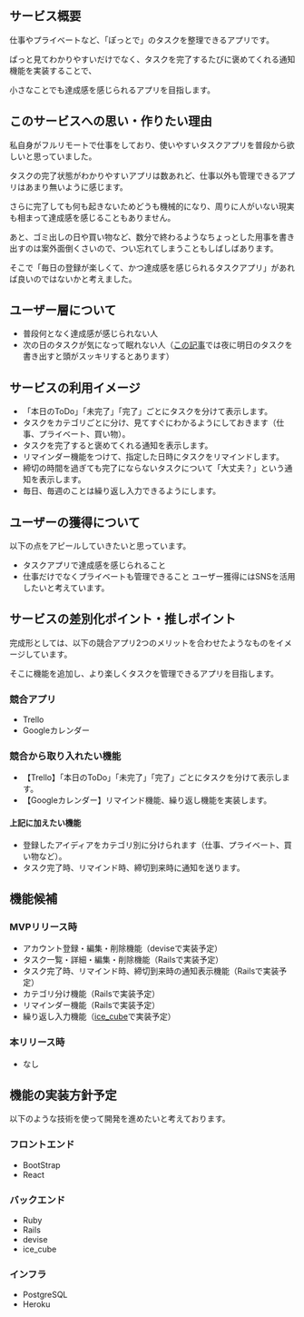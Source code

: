 ## サービス概要
仕事やプライベートなど、「ぽっとで」のタスクを整理できるアプリです。

ぱっと見てわかりやすいだけでなく、タスクを完了するたびに褒めてくれる通知機能を実装することで、

小さなことでも達成感を感じられるアプリを目指します。

## このサービスへの思い・作りたい理由
私自身がフルリモートで仕事をしており、使いやすいタスクアプリを普段から欲しいと思っていました。

タスクの完了状態がわかりやすいアプリは数あれど、仕事以外も管理できるアプリはあまり無いように感じます。

さらに完了しても何も起きないためどうも機械的になり、周りに人がいない現実も相まって達成感を感じることもありません。

あと、ゴミ出しの日や買い物など、数分で終わるようなちょっとした用事を書き出すのは案外面倒くさいので、つい忘れてしまうこともしばしばあります。

そこで「毎日の登録が楽しくて、かつ達成感を感じられるタスクアプリ」があれば良いのではないかと考えました。

## ユーザー層について
- 普段何となく達成感が感じられない人
- 次の日のタスクが気になって眠れない人（[この記事](https://everyday-evident.net/the-effects-of-bedtime-writing-on-difficulty-falling-asleep/)では夜に明日のタスクを書き出すと頭がスッキリするとあります）

## サービスの利用イメージ
- 「本日のToDo」「未完了」「完了」ごとにタスクを分けて表示します。
- タスクをカテゴリごとに分け、見てすぐにわかるようにしておきます（仕事、プライベート、買い物）。
- タスクを完了すると褒めてくれる通知を表示します。
- リマインダー機能をつけて、指定した日時にタスクをリマインドします。
- 締切の時間を過ぎても完了にならないタスクについて「大丈夫？」という通知を表示します。
- 毎日、毎週のことは繰り返し入力できるようにします。

## ユーザーの獲得について
以下の点をアピールしていきたいと思っています。
- タスクアプリで達成感を感じられること
- 仕事だけでなくプライベートも管理できること
ユーザー獲得にはSNSを活用したいと考えています。

## サービスの差別化ポイント・推しポイント
完成形としては、以下の競合アプリ2つのメリットを合わせたようなものをイメージしています。

そこに機能を追加し、より楽しくタスクを管理できるアプリを目指します。

### 競合アプリ
- Trello
- Googleカレンダー
### 競合から取り入れたい機能
- 【Trello】「本日のToDo」「未完了」「完了」ごとにタスクを分けて表示します。
- 【Googleカレンダー】リマインド機能、繰り返し機能を実装します。
#### 上記に加えたい機能
- 登録したアイディアをカテゴリ別に分けられます（仕事、プライベート、買い物など）。
- タスク完了時、リマインド時、締切到来時に通知を送ります。

## 機能候補
### MVPリリース時
- アカウント登録・編集・削除機能（deviseで実装予定）
- タスク一覧・詳細・編集・削除機能（Railsで実装予定）
- タスク完了時、リマインド時、締切到来時の通知表示機能（Railsで実装予定）
- カテゴリ分け機能（Railsで実装予定）
- リマインダー機能（Railsで実装予定）
- 繰り返し入力機能（[ice_cube](https://github.com/ice-cube-ruby/ice_cube)で実装予定）

### 本リリース時
- なし

## 機能の実装方針予定
以下のような技術を使って開発を進めたいと考えております。
### フロントエンド
- BootStrap
- React
### バックエンド
- Ruby
- Rails
- devise
- ice_cube
### インフラ
- PostgreSQL
- Heroku